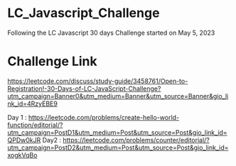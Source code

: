 # LC_Javascript_Challenge

Following the LC Javascript 30 days Challenge started on May 5, 2023


# Challenge Link

https://leetcode.com/discuss/study-guide/3458761/Open-to-Registration!-30-Days-of-LC-JavaScript-Challenge?utm_campaign=Banner0&utm_medium=Banner&utm_source=Banner&gio_link_id=4RzyEBE9


Day 1 : https://leetcode.com/problems/create-hello-world-function/editorial/?utm_campaign=PostD1&utm_medium=Post&utm_source=Post&gio_link_id=QPDw0kJR
Day2 : https://leetcode.com/problems/counter/editorial/?utm_campaign=PostD2&utm_medium=Post&utm_source=Post&gio_link_id=xogkVqBo

